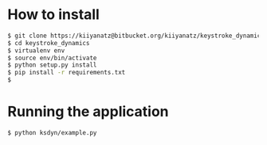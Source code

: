 # How to install



```sh
$ git clone https://kiiyanatz@bitbucket.org/kiiyanatz/keystroke_dynamics.git
$ cd keystroke_dynamics
$ virtualenv env
$ source env/bin/activate
$ python setup.py install
$ pip install -r requirements.txt
$ 
```


# Running the application



```sh
$ python ksdyn/example.py
```